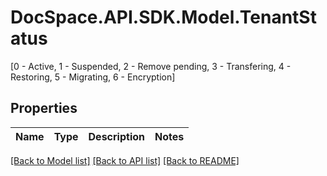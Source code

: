 # DocSpace.API.SDK.Model.TenantStatus
[0 - Active, 1 - Suspended, 2 - Remove pending, 3 - Transfering, 4 - Restoring, 5 - Migrating, 6 - Encryption]

## Properties

Name | Type | Description | Notes
------------ | ------------- | ------------- | -------------

[[Back to Model list]](../README.md#documentation-for-models) [[Back to API list]](../README.md#documentation-for-api-endpoints) [[Back to README]](../README.md)

